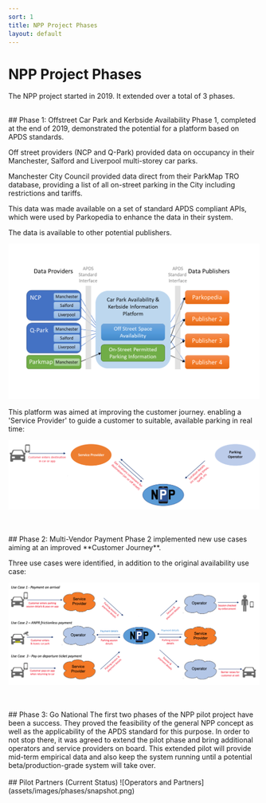 ```yaml
---
sort: 1
title: NPP Project Phases 
layout: default
---
```

# NPP Project Phases 
The NPP project started in 2019. It extended over a total of 3 phases.

<br/>
## Phase 1: Offstreet Car Park and Kerbside Availability
Phase 1, completed at the end of 2019, demonstrated the potential for a platform based on APDS standards.   
 
Off street providers (NCP and Q-Park) provided data on occupancy in their Manchester, Salford and Liverpool multi-storey car parks.  

Manchester City Council provided data direct from their ParkMap TRO database, providing a list of all on-street parking in the City including restrictions and tariffs.

This data was made available on a set of standard APDS compliant APIs, which were used by Parkopedia to enhance the data in their system.

The data is available to other potential publishers. 

![Phase Scope](assets/images/phases/phase1.png)

This platform was aimed at improving the customer journey. enabling a 'Service Provider' to guide a customer to suitable, available parking in real time:

![Phase 1 Scope](assets/images/usecases/usecase0overview.png)





<br/>
<br/>
## Phase 2: Multi-Vendor Payment
Phase 2 implemented new use cases aiming at an improved **Customer Journey**.

Three use cases were identified, in addition to the original availability use case:

![Use Cases](assets/images/intro/phase2_usecases.png)

<br/>
<br/>
## Phase 3: Go National
The first two phases of the NPP pilot project have been a success. They proved the feasibility of the general NPP concept as well as the applicability of the APDS standard for this purpose. In order to not stop there, it was agreed to extend the pilot phase and bring additional operators and service providers on board. This extended pilot will provide mid-term empirical data and also keep the system running until a potential beta/production-grade system will take over.
<br/>
<br/>
## Pilot Partners (Current Status)
![Operators and Partners](assets/images/phases/snapshot.png)

 
